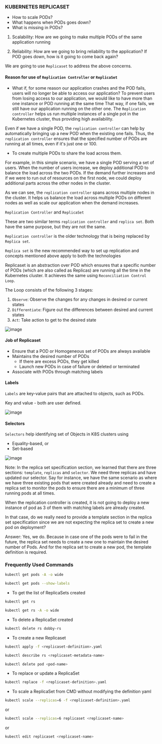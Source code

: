 ### KUBERNETES REPLICASET

- How to scale PODs?
- What happens when PODs goes down?
- What is missing in PODs?

1) Scalability: How are we going to make multiple PODs of the same application running

2) Reliability: How are we going to bring reliability to the application? 
   If POD goes down, how is it going to come back again? 

We are going to use ``Replicaset`` to address the above concerns.

#### Reason for use of ```Replication Controller``` or ```ReplicaSet```

- What if, for some reason our application crashes and the POD fails, users will no longer be able to access our application? 
  To prevent users from losing access to our application, we would like to have more than one instance or POD running at the same time
  That way, if one fails, we still have our application running on the other one.
  The ```Replication controller``` helps us run multiple instances of a single pot in the Kubernetes cluster, thus providing high availability.

Even if we have a single POD, the ```replication controller``` can help by automatically bringing up a new POD when the existing one fails.
Thus, the ```replication controller``` ensures that the specified number of PODs are running at all times, even if it's just one or 100.

- To create multiple PODs to share the load across them.

For example, in this simple scenario, we have a single POD serving a set of users.
When the number of users increase, we deploy additional POD to balance the load across the two PODs.
If the demand further increases and if we were to run out of resources on the first node, we could deploy additional parts across the other nodes in the cluster.

As we can see, the ```replication controller``` spans across multiple nodes in the cluster. 
It helps us balance the load across multiple PODs on different nodes as well as scale our application when the demand increases.

```Replication Controller``` and ```ReplicaSet```

These are two similar terms ```replication controller``` and ```replica set```.
Both have the same purpose, but they are not the same.

```Replication controller``` is the older technology that is being replaced by ```Replica set```.

```Replica set``` is the new recommended way to set up replication and concepts mentioned above apply to both the technologies

Replicaset is an abstraction over POD which ensures that a specific number of PODs (which are also called as Replicas) are running all the time in the Kubernetes cluster.
It achieves the same using ``Reconciliation Control Loop``. 

The Loop consists of the following 3 stages:

1) ``Observe``: Observe the changes for any changes in desired or current states
2) ``Differentiate``: Figure out the differences between desired and current states
3) ``Act``: Take action to get to the desired state

![image](https://github.com/krishanuc1001/PlaywrightGradleFW/assets/40739038/613b57de-16d5-4341-b6b9-2208128cc629)


#### Job of Replicaset

- Ensure that a POD or Homogeneous set of PODs are always available
- Maintains the desired number of PODs
  - If there are excess PODs, they get killed
  - Launch new PODs in case of failure or deleted or terminated
- Associate with PODs through matching labels 

#### Labels 

```Labels``` are key-value pairs that are attached to objects, such as PODs.

Key and value - both are user defined.

![image](https://github.com/krishanuc1001/PlaywrightGradleFW/assets/40739038/5a0c1db8-3c45-4085-9979-2d9916e51c92)

#### Selectors

```Selectors``` help identifying set of Objects in K8S clusters using 

- Equality-based, or
- Set-based

![image](https://github.com/krishanuc1001/PlaywrightGradleFW/assets/40739038/53acd086-20f4-4896-8c4c-32fba0f072cd)

Note: 
In the replica set specification section, we learned that there are three sections: `template`, `replicas` and `selector`.
We need three replicas and have updated our selector. Say for instance, we have the same scenario as where we have three existing pods that were created already and need to create a replica set to monitor the pods to ensure there are a minimum of three running pods at all times.

When the replication controller is created, it is not going to deploy a new instance of pod as 3 of them with matching labels are already created. 

In that case, do we really need to provide a template section in the replica set specification since we are not expecting the replica set to create a new pod on deployment?

Answer: Yes, we do. Because in case one of the pods were to fail in the future, the replica set needs to create a new one to maintain the desired number of Pods.
And for the replica set to create a new pod, the template definition is required.


### Frequently Used Commands

```bash
kubectl get pods -A -o wide
```

```bash
kubectl get pods --show-labels
```

- To get the list of ReplicaSets created
```bash
kubectl get rs
```

```bash
kubectl get rs -A -o wide
```

- To delete a ReplicaSet created
```bash
kubectl delete rs dobby-rs
```

- To create a new Replicaset
```bash
kubectl apply -f <replicaset-definition>.yaml
```

```bash
kubectl describe rs <replicaset-metadata-name>
```

```bash
kubectl delete pod <pod-name>
```

- To replace or update a ReplicaSet
```bash
kubectl replace -f <replicaset-definition>.yaml
```

- To scale a ReplicaSet from CMD without modifying the definition yaml
```bash
kubectl scale --replicas=6 -f <replicaset-definition>.yaml
```

or 

```bash
kubectl scale --replicas=6 replicaset <replicaset-name>
```

or

```bash
kubectl edit replicaset <replicaset-name>
```